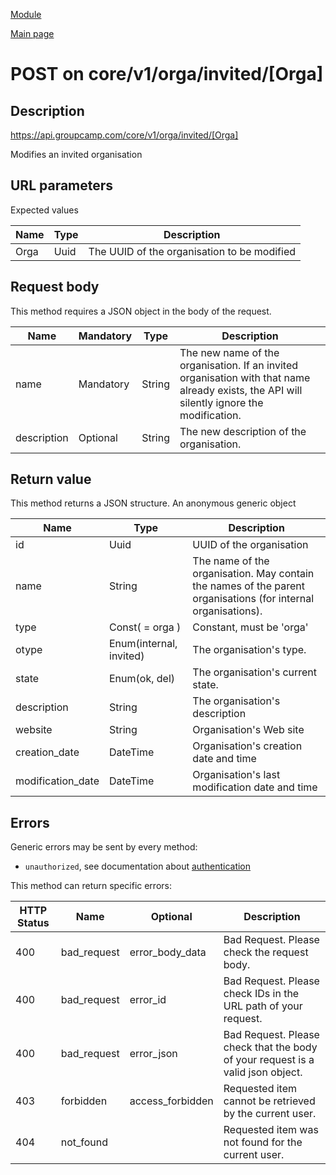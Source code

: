 
[Module](./README.md)

[Main page](../README.md)


# POST on core/v1/orga/invited/[Orga]

## Description

https://api.groupcamp.com/core/v1/orga/invited/[Orga]


Modifies an invited organisation



## URL parameters

Expected values

Name   | Type    | Description
-------|---------|------------
Orga | Uuid | The UUID of the organisation to be modified







## Request body


This method requires a JSON object in the body of the request.

Name   |  Mandatory  |  Type   |   Description
-------|-------------|---------|--------------
name | Mandatory | String | The new name of the organisation. If an invited organisation with that name already exists, the API will silently ignore the modification.
description | Optional | String | The new description of the organisation.





## Return value





  
  This method returns a JSON structure. An anonymous generic object

Name   |  Type   |  Description
-------|---------|-------------
id | Uuid | UUID of the organisation
name | String | The name of the organisation. May contain the names of the parent organisations (for internal organisations).
type | Const( = orga ) | Constant, must be 'orga'
otype | Enum(internal, invited) | The organisation's type.
state | Enum(ok, del) | The organisation's current state.
description | String | The organisation's description
website | String | Organisation's Web site
creation_date | DateTime | Organisation's creation date and time
modification_date | DateTime | Organisation's last modification date and time

  





## Errors

Generic errors may be sent by every method:
* `unauthorized`, see documentation about [authentication](../../Auth.md)


This method can return specific errors:

HTTP Status | Name   | Optional          | Description
------------|--------|-------------------|------------
400 | bad_request | error_body_data | Bad Request. Please check the request body.
400 | bad_request | error_id | Bad Request. Please check IDs in the URL path of your request.
400 | bad_request | error_json | Bad Request. Please check that the body of your request is a valid json object.
403 | forbidden | access_forbidden | Requested item cannot be retrieved by the current user.
404 | not_found |  | Requested item was not found for the current user.



